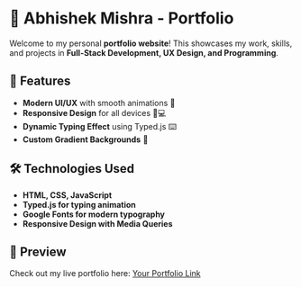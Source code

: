 # 🚀 Abhishek Mishra - Portfolio

Welcome to my personal **portfolio website**! This showcases my work, skills, and projects in **Full-Stack Development, UX Design, and Programming**.

## 🌟 Features
- **Modern UI/UX** with smooth animations 🎨  
- **Responsive Design** for all devices 📱💻  
- **Dynamic Typing Effect** using Typed.js ⌨️  
- **Custom Gradient Backgrounds** 🌈  

## 🛠️ Technologies Used
- **HTML, CSS, JavaScript**
- **Typed.js for typing animation**
- **Google Fonts for modern typography**
- **Responsive Design with Media Queries**

## 📌 Preview
Check out my live portfolio here: [Your Portfolio Link](https://abhishek-mishra31.github.io/)

